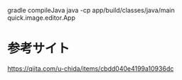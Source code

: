  gradle compileJava
 java -cp app/build/classes/java/main quick.image.editor.App

 # 参考サイト

 https://qiita.com/u-chida/items/cbdd040e4199a10936dc